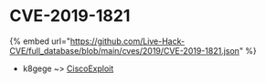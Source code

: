 # CVE-2019-1821
{% embed url="https://github.com/Live-Hack-CVE/full_database/blob/main/cves/2019/CVE-2019-1821.json" %}

* k8gege ~> [CiscoExploit](https://www.alice-snow.ru/2019/database/cve-2019-1821/ciscoexploit-k8gege)